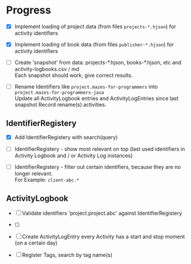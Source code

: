 # Progress

- [x] Implement loading of project data (from files `projects-*.hjson`) for activity identifiers
- [x] Implement loading of book data (from files `publisher-*.hjson`) for activity identifiers
- [ ] Create 'snapshot' from data: projects-\*.hjson, books-\*.hjson, etc and activity-logbooks.csv / md  
      Each snapshot should work, give correct results.
      
- [ ] Rename Identifiers like `project.mazes-for-programmers` into `project.mazes-for-programmers-java`  
      Update all ActivityLogbook entries and ActivityLogEntries since last snapshot
      Record rename(s) activities.


## IdentifierRegistery
- [x] Add IdentifierRegistery with search(query)
- [ ] IdentifierRegistery - show most relevant on top (last used identifiers in Activity Logbook and / or Activity Log instances) 
- [ ] IdentifierRegistery - filter out certain identifiers, because they are no longer relevant.  
      For Example: `client-abc.*`
      

## ActivityLogbook
- [ ] Validate identifiers 'project.project.abc' against IdentifierRegistery
- [ ]


- [ ] Create ActivityLogEntry every Activity has a start and stop moment (on a certain day)
- [ ] Register Tags, search by tag name(s)
